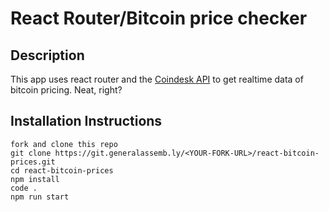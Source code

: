 # React Router/Bitcoin price checker 

## Description
This app uses react router and the [Coindesk API](https://www.coindesk.com/api/) to get realtime data of bitcoin pricing. Neat, right?

## Installation Instructions

```
fork and clone this repo
git clone https://git.generalassemb.ly/<YOUR-FORK-URL>/react-bitcoin-prices.git
cd react-bitcoin-prices
npm install
code .
npm run start
```
